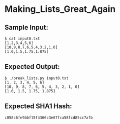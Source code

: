 # Making_Lists_Great_Again

## Sample Input:

```
$ cat input0.txt
[1,2,3,4,5,6]
[10,9,8,7,6,5,4,3,2,1,0]
[1.0,1.5,1.75,1.875]
```
## Expected Output:

```
$ ./break_lists.py input0.txt
[1, 2, 3, 4, 5, 6]
[10, 9, 8, 7, 6, 5, 4, 3, 2, 1, 0]
[1.0, 1.5, 1.75, 1.875]
```
## Expected SHA1 Hash:

```
c058c6fe9bbf15f4366c3e07fca58fcd85cc7afb
```
